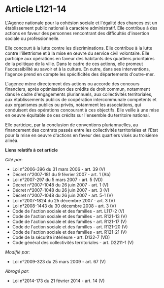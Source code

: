# Article L121-14

L'Agence nationale pour la cohésion sociale et l'égalité des chances est un établissement public national à caractère
administratif. Elle contribue à des actions en faveur des personnes rencontrant des difficultés d'insertion sociale ou
professionnelle.

Elle concourt à la lutte contre les discriminations. Elle contribue à la lutte contre l'illettrisme et à la mise en œuvre du
service civil volontaire. Elle participe aux opérations en faveur des habitants des quartiers prioritaires de la politique de
la ville. Dans le cadre de ces actions, elle promeut l'accessibilité au savoir et à la culture. En outre, dans ses
interventions, l'agence prend en compte les spécificités des départements d'outre-mer.

L'agence mène directement des actions ou accorde des concours financiers, après optimisation des crédits de droit commun,
notamment dans le cadre d'engagements pluriannuels, aux collectivités territoriales, aux établissements publics de
coopération intercommunale compétents et aux organismes publics ou privés, notamment les associations, qui conduisent des
opérations concourant à ces objectifs. Elle veille à une mise en oeuvre équitable de ces crédits sur l'ensemble du territoire
national.

Elle participe, par la conclusion de conventions pluriannuelles, au financement des contrats passés entre les collectivités
territoriales et l'Etat pour la mise en oeuvre d'actions en faveur des quartiers visés au troisième alinéa.

**Liens relatifs à cet article**

_Cité par_:

  - Loi n°2006-396 du 31 mars 2006 - art. 39 (V)
  - Décret n°2007-181 du 9 février 2007 - art. 1 (Ab)
  - Loi n°2007-297 du 5 mars 2007 - art. 5 (VD)
  - Décret n°2007-1048 du 26 juin 2007 - art. 1 (V)
  - Décret n°2007-1048 du 26 juin 2007 - art. 3 (V)
  - Décret n°2007-1048 du 26 juin 2007 - art. 5-1 (V)
  - Loi n°2007-1824 du 25 décembre 2007 - art. 3 (V)
  - Loi n°2008-1443 du 30 décembre 2008 - art. 3 (V)
  - Code de l'action sociale et des familles - art. L117-2 (V)
  - Code de l'action sociale et des familles - art. R121-13 (V)
  - Code de l'action sociale et des familles - art. R121-17 (V)
  - Code de l'action sociale et des familles - art. R121-20 (V)
  - Code de l'action sociale et des familles - art. R121-21 (V)
  - Code de la sécurité intérieure - art. D132-7 (VD)
  - Code général des collectivités territoriales - art. D2211-1 (V)

_Modifié par_:

  - Loi n°2009-323 du 25 mars 2009 - art. 67 (V)

_Abrogé par_:

  - Loi n°2014-173 du 21 février 2014 - art. 14 (V)
